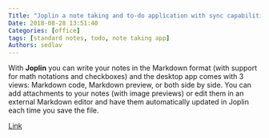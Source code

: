 ```yaml
---
Title: "Joplin a note taking and to-do application with sync capabilities"
Date: 2018-08-28 13:51:40
Categories: [office]
tags: [standard notes, todo, note taking app]
Authors: sedlav
---
```


With **Joplin** you can write your notes in the Markdown format (with support for math notations and checkboxes) and the desktop app comes with 3 views: Markdown code, Markdown preview, or both side by side. You can add attachments to your notes (with image previews) or edit them in an external Markdown editor and have them automatically updated in Joplin each time you save the file.

[Link](https://www.linuxuprising.com/2018/08/joplin-encrypted-open-source-note.html)
